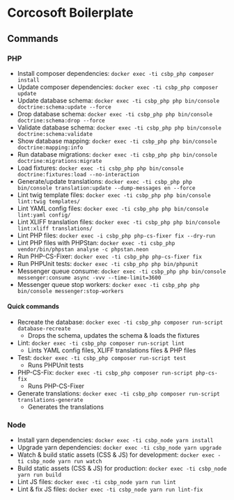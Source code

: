 # Corcosoft Boilerplate

## Commands

### PHP

* Install composer dependencies: `docker exec -ti csbp_php composer install`
* Update composer dependencies: `docker exec -ti csbp_php composer update`
* Update database schema: `docker exec -ti csbp_php php bin/console doctrine:schema:update --force`
* Drop database schema: `docker exec -ti csbp_php php bin/console doctrine:schema:drop --force`
* Validate database schema: `docker exec -ti csbp_php php bin/console doctrine:schema:validate`
* Show database mapping: `docker exec -ti csbp_php php bin/console doctrine:mapping:info`
* Run database migrations: `docker exec -ti csbp_php php bin/console doctrine:migrations:migrate`
* Load fixtures: `docker exec -ti csbp_php php bin/console doctrine:fixtures:load --no-interaction`
* Generate/update translations: `docker exec -ti csbp_php php bin/console translation:update --dump-messages en --force`
* Lint twig template files: `docker exec -ti csbp_php php bin/console lint:twig templates/`
* Lint YAML config files: `docker exec -ti csbp_php php bin/console lint:yaml config/`
* Lint XLIFF translation files: `docker exec -ti csbp_php php bin/console lint:xliff translations/`
* Lint PHP files: `docker exec -i csbp_php php-cs-fixer fix --dry-run`
* Lint PHP files with PHPStan: `docker exec -ti csbp_php vendor/bin/phpstan analyse -c phpstan.neon`
* Run PHP-CS-Fixer: `docker exec -ti csbp_php php-cs-fixer fix`
* Run PHPUnit tests: `docker exec -ti csbp_php php bin/phpunit`
* Messenger queue consume: `docker exec -ti csbp_php php bin/console messenger:consume async -vvv --time-limit=3600`
* Messenger queue stop workers: `docker exec -ti csbp_php php bin/console messenger:stop-workers`

#### Quick commands

* Recreate the database: `docker exec -ti csbp_php composer run-script database-recreate`
  * Drops the schema, updates the schema & loads the fixtures
* Lint: `docker exec -ti csbp_php composer run-script lint`
  * Lints YAML config files, XLIFF translations files & PHP files
* Test: `docker exec -ti csbp_php composer run-script test`
  * Runs PHPUnit tests
* PHP-CS-Fix: `docker exec -ti csbp_php composer run-script php-cs-fix`
  * Runs PHP-CS-Fixer
* Generate translations: `docker exec -ti csbp_php composer run-script translations-generate`
  * Generates the translations

### Node

* Install yarn dependencies: `docker exec -ti csbp_node yarn install`
* Upgrade yarn dependencies: `docker exec -ti csbp_node yarn upgrade`
* Watch & build static assets (CSS & JS) for development: `docker exec -ti csbp_node yarn run watch`
* Build static assets (CSS & JS) for production: `docker exec -ti csbp_node yarn run build`
* Lint JS files: `docker exec -ti csbp_node yarn run lint`
* Lint & fix JS files: `docker exec -ti csbp_node yarn run lint-fix`
